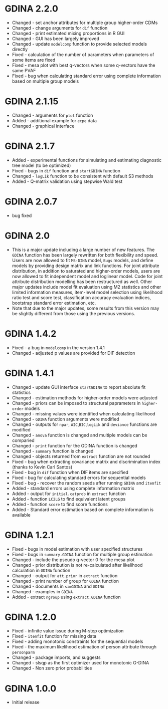 # GDINA 2.2.0
* Changed - set anchor attributes for multiple group higher-order CDMs
* Changed - change arguments for `dif` function
* Changed - print estimated mixing proportions in R GUI
* Changed - GUI has been largely improved
* Changed - update `modelcomp` function to provide selected models directly
* Fixed   - calculation of the number of parameters when parameters of some items are fixed
* Fixed   - mesa plot with best q-vectors when some q-vectors have the same PVAF
* Fixed   - bug when calculating standard error using complete information based on multiple group models

# GDINA 2.1.15
* Changed - arguments for `plot` function
* Added   - additional example for `ecpe` data
* Changed - graphical interface

# GDINA 2.1.7
* Added   - experimental functions for simulating and estimating diagnostic tree model (to be optimized)
* Fixed   - bugs in `dif` function and `startGDINA` function
* Changed - `logLik` function to be consistent with default S3 methods
* Added   - Q-matrix validation using stepwise Wald test

# GDINA 2.0.7
* bug fixed

# GDINA 2.0
* This is a major update including a large number of new features. The `GDINA` function has been largely rewritten for both flexibility and speed. 
  Users are now allowed to fit `MS-DINA` model, `Bugs` models, and define models by providing design matrix and link functions. For joint attribute
  distribution, in addition to saturated and higher-order models, users are now allowed to fit independent model and loglinear model. Code for 
  joint attribute distribution modelling has been restructured as well. Other major updates include model fit evaluation using M2 statistics and other
  limited information measures, item-level model selection using likelihood ratio test and score test, classification accuracy evaluation indices, 
  bootstrap standard error estimation, etc.
* Note that due to the major updates, some results from this version may be slightly different from those using the previous versions. 

# GDINA 1.4.2
* Fixed     - a bug in `modelcomp` in the version 1.4.1
* Changed   - adjusted p values are provided for DIF detection

# GDINA 1.4.1
* Changed   - update GUI interface `startGDINA` to report absolute fit statistics
* Changed   - estimation methods for higher-order models were adjusted
* Changed   - priors can be imposed to structural paprameters in `higher-order` models
* Changed   - missing values were identified when calculating likelihood
* Changed   - `GDINA` function arguments were modified
* Changed   - outputs for `npar`, `AIC`,`BIC`,`logLik` and `deviance` functions are modified
* Changed   - `anova` function is changed and multiple models can be comparied
* Changed   - `print` function for the GDINA function is changed
* Changed   - `summary` function is changed
* Changed   - objects returned from `extract` function are not rounded 
* Fixed     - bug when extracting covariance matrix and discrimination index (thanks to Kevin Carl Santos)
* Fixed     - bug in `dif` function when DIF items are specified
* Fixed     - bug for calculating standard errors for sequential models
* Fixed     - bug - recover the random seeds after running `GDINA` and `itemfit`
* Added     - standard errors using complete information matrix
* Added     - output for `initial.catprob` in `extract` function
* Added     - function `LC2LG` to find equivalent latent groups
* Added     - function `score` to find score functions
* Added     - Standard error estimation based on complete information is available 

# GDINA 1.2.1

* Fixed     - bugs in model estimation with user specified structures
* Fixed     - bugs in `summary.GDINA` function for multiple group estimation
* Changed   - include the pseudo q-vector 0 for the mesa plot
* Changed   - prior distribution is not re-calculated after likelihood calculation in `GDINA` function
* Changed   - output for `att.prior` in `extract` function
* Changed   - print number of group for `GDINA` function
* Changed   - documents in `simGDINA` and `GDINA`
* Changed   - examples in `GDINA`
* Added     - extract `ngroup` using `extract.GDINA` function

# GDINA 1.2.0

* Fixed   - infinite value issue during M-step optimization
* Fixed   - `itemfit` function for missing data
* Fixed   - adding monotonic constraints for the sequential models
* Fixed   - the maximum likelihood estimation of person attribute through `personparm`
* Changed - package imports, and suggests
* Changed - slsqp as the first optimizer used for monotonic G-DINA 
* Changed - Non zero prior probabilities

# GDINA 1.0.0

* Initial release



